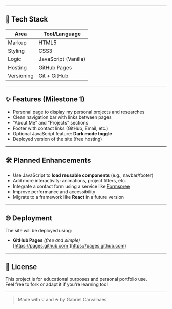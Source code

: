 
---

## 🧱 Tech Stack

| Area         | Tool/Language     |
|--------------|------------------|
| Markup       | HTML5             |
| Styling      | CSS3              |
| Logic        | JavaScript (Vanilla) |
| Hosting      | GitHub Pages      |
| Versioning   | Git + GitHub      |

---

## ✨ Features (Milestone 1)

- Personal page to display my personal projects and researches
- Clean navigation bar with links between pages
- "About Me" and "Projects" sections
- Footer with contact links (GitHub, Email, etc.)
- Optional JavaScript feature: **Dark mode toggle**
- Deployed version of the site (free hosting)

---

## 🛠 Planned Enhancements

- Use JavaScript to **load reusable components** (e.g., navbar/footer)
- Add more interactivity: animations, project filters, etc.
- Integrate a contact form using a service like [Formspree](https://formspree.io/)
- Improve performance and accessibility
- Migrate to a framework like **React** in a future version

---

## 🌐 Deployment

The site will be deployed using:

- **GitHub Pages** *(free and simple)*  
  [https://pages.github.com](https://pages.github.com)  

---

## 📎 License

This project is for educational purposes and personal portfolio use.  
Feel free to fork or adapt it if you're learning too!

---

> Made with 💡 and ☕ by Gabriel Carvalhaes

